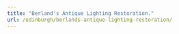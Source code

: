 ```yaml
---
title: "Berland's Antique Lighting Restoration."
url: /edinburgh/berlands-antique-lighting-restoration/
---
```

